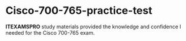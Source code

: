 # Cisco-700-765-practice-test
**ITEXAMSPRO** study materials provided the knowledge and confidence I needed for the Cisco 700-765 exam.
